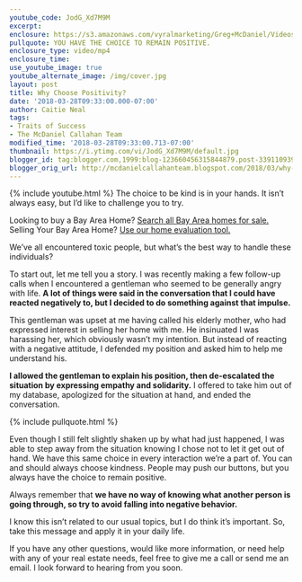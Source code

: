 ```yaml
---
youtube_code: JodG_Xd7M9M
excerpt:
enclosure: https://s3.amazonaws.com/vyralmarketing/Greg+McDaniel/Videos/2018/Bay+Area+Real+Estate+Agent-+How+to+Handle+Toxic+People.mp4
pullquote: YOU HAVE THE CHOICE TO REMAIN POSITIVE.
enclosure_type: video/mp4
enclosure_time:
use_youtube_image: true
youtube_alternate_image: /img/cover.jpg
layout: post
title: Why Choose Positivity?
date: '2018-03-28T09:33:00.000-07:00'
author: Caitie Neal
tags:
- Traits of Success
- The McDaniel Callahan Team
modified_time: '2018-03-28T09:33:00.713-07:00'
thumbnail: https://i.ytimg.com/vi/JodG_Xd7M9M/default.jpg
blogger_id: tag:blogger.com,1999:blog-123660456315844879.post-3391109396359272754
blogger_orig_url: http://mcdanielcallahanteam.blogspot.com/2018/03/why-choose-positivity.html
---
```

{% include youtube.html %}
The choice to be kind is in your hands. It isn’t always easy, but I’d like to challenge you to try.

<div class="post-cta">
Looking to buy a Bay Area Home? <a href="http://www.buyandsellalamodanvillehomes.com/" target="_blank">Search all Bay Area homes for sale.</a><br>
Selling Your Bay Area Home? <a href="https://cloudcma.com/api_widget/6757802779fbc05a66bfd8f78d617a92/show?post_url=cloudcma.com&source_url=ua" target="_blank">Use our home evaluation tool.</a>
</div>

We’ve all encountered toxic people, but what’s the best way to handle these individuals?

To start out, let me tell you a story. I was recently making a few follow-up calls when I encountered a gentleman who seemed to be generally angry with life. **A lot of things were said in the conversation that I could have reacted negatively to, but I decided to do something against that impulse.**

This gentleman was upset at me having called his elderly mother, who had expressed interest in selling her home with me. He insinuated I was harassing her, which obviously wasn’t my intention. But instead of reacting with a negative attitude, I defended my position and asked him to help me understand his.

**I allowed the gentleman to explain his position, then de-escalated the situation by expressing empathy and solidarity.** I offered to take him out of my database, apologized for the situation at hand, and ended the conversation.

{% include pullquote.html %}

Even though I still felt slightly shaken up by what had just happened, I was able to step away from the situation knowing I chose not to let it get out of hand. We have this same choice in every interaction we’re a part of. You can and should always choose kindness. People may push our buttons, but you always have the choice to remain positive.

Always remember that **we have no way of knowing what another person is going through, so try to avoid falling into negative behavior.**

I know this isn’t related to our usual topics, but I do think it’s important. So, take this message and apply it in your daily life.

If you have any other questions, would like more information, or need help with any of your real estate needs, feel free to give me a call or send me an email. I look forward to hearing from you soon.
